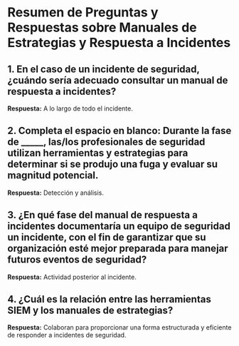 # Resumen de Preguntas y Respuestas sobre Manuales de Estrategias y Respuesta a Incidentes

## 1. En el caso de un incidente de seguridad, ¿cuándo sería adecuado consultar un manual de respuesta a incidentes?

**Respuesta:** A lo largo de todo el incidente.

## 2. Completa el espacio en blanco: Durante la fase de _____, las/los profesionales de seguridad utilizan herramientas y estrategias para determinar si se produjo una fuga y evaluar su magnitud potencial.

**Respuesta:** Detección y análisis.

## 3. ¿En qué fase del manual de respuesta a incidentes documentaría un equipo de seguridad un incidente, con el fin de garantizar que su organización esté mejor preparada para manejar futuros eventos de seguridad?

**Respuesta:** Actividad posterior al incidente.

## 4. ¿Cuál es la relación entre las herramientas SIEM y los manuales de estrategias?

**Respuesta:** Colaboran para proporcionar una forma estructurada y eficiente de responder a incidentes de seguridad.
